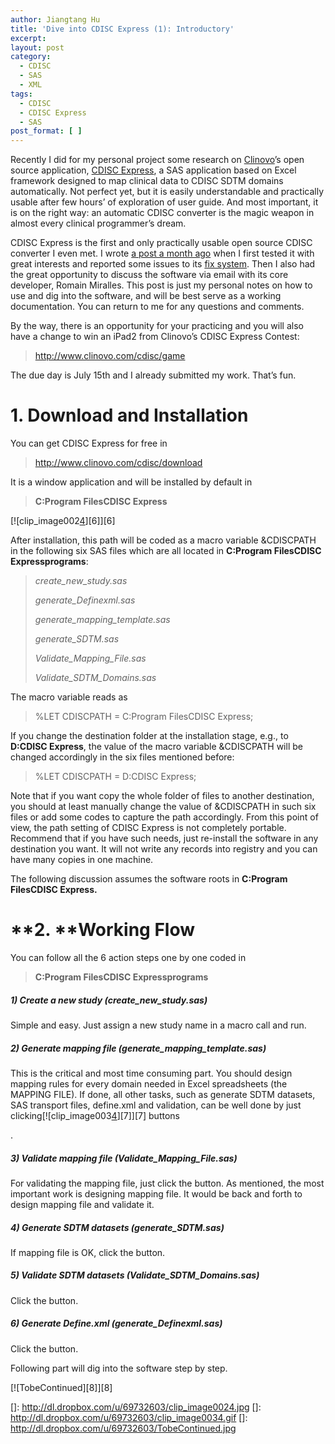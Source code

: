 ```yaml
---
author: Jiangtang Hu
title: 'Dive into CDISC Express (1): Introductory'
excerpt:
layout: post
category:
  - CDISC
  - SAS
  - XML
tags:
  - CDISC
  - CDISC Express
  - SAS
post_format: [ ]
---
```

Recently I did for my personal project some research on [Clinovo][1]’s open source application, [CDISC Express][2], a SAS application based on Excel framework designed to map clinical data to CDISC SDTM domains automatically. Not perfect yet, but it is easily understandable and practically usable after few hours’ of exploration of user guide. And most important, it is on the right way: an automatic CDISC converter is the magic weapon in almost every clinical programmer’s dream.

CDISC Express is the first and only practically usable open source CDISC converter I even met. I wrote [a post a month ago][3] when I first tested it with great interests and reported some issues to its [fix system][4]. Then I also had the great opportunity to discuss the software via email with its core developer, Romain Miralles. This post is just my personal notes on how to use and dig into the software, and will be best serve as a working documentation. You can return to me for any questions and comments.

By the way, there is an opportunity for your practicing and you will also have a change to win an iPad2 from Clinovo’s CDISC Express Contest:

> <http://www.clinovo.com/cdisc/game>

The due day is July 15th and I already submitted my work. That’s fun.

# 1. Download and Installation

You can get CDISC Express for free in

> <http://www.clinovo.com/cdisc/download>

It is a window application and will be installed by default in 

> **C:Program FilesCDISC Express**

[![clip_image002[4]][6]][6]

After installation, this path will be coded as a macro variable &CDISCPATH in the following six SAS files which are all located in **C:Program FilesCDISC Expressprograms**:

> *create\_new\_study.sas*
> 
> *generate_Definexml.sas*
> 
> *generate\_mapping\_template.sas*
> 
> *generate_SDTM.sas*
> 
> *Validate\_Mapping\_File.sas*
> 
> *Validate\_SDTM\_Domains.sas*

The macro variable reads as

> %LET CDISCPATH = C:Program FilesCDISC Express;

If you change the destination folder at the installation stage, e.g., to **D:CDISC Express**, the value of the macro variable &CDISCPATH will be changed accordingly in the six files mentioned before:

> %LET CDISCPATH = D:CDISC Express;

Note that if you want copy the whole folder of files to another destination, you should at least manually change the value of &CDISCPATH in such six files or add some codes to capture the path accordingly. From this point of view, the path setting of CDISC Express is not completely portable. Recommend that if you have such needs, just re-install the software in any destination you want. It will not write any records into registry and you can have many copies in one machine.

The following discussion assumes the software roots in **C:Program FilesCDISC Express.**

# **2. ****Working Flow**

You can follow all the 6 action steps one by one coded in

> **C:Program FilesCDISC Expressprograms**

##### 1) Create a new study (*create\_new\_study.sas*)

Simple and easy. Just assign a new study name in a macro call and run.

##### 2) Generate mapping file (*generate\_mapping\_template.sas*)

This is the critical and most time consuming part. You should design mapping rules for every domain needed in Excel spreadsheets (the MAPPING FILE). If done, all other tasks, such as generate SDTM datasets, SAS transport files, define.xml and validation, can be well done by just clicking[![clip_image003[4]][7]][7] buttons 

.

##### 3) Validate mapping file (*Validate\_Mapping\_File.sas*)

For validating the mapping file, just click the button. As mentioned, the most important work is designing mapping file. It would be back and forth to design mapping file and validate it.

##### 4) Generate SDTM datasets (*generate_SDTM.sas*)

If mapping file is OK, click the button.

##### 5) Validate SDTM datasets (*Validate\_SDTM\_Domains.sas*)

Click the button.

##### 6) Generate Define.xml (*generate_Definexml.sas*)

Click the button.

Following part will dig into the software step by step.

[![TobeContinued][8]][8]

 [1]: http://www.clinovo.com
 [2]: http://www.clinovo.com/cdisc
 [3]: http://www.jiangtanghu.com/blog/2011/05/16/cdisc-express-a-glance
 [4]: http://cdiscsupport.clinovo.com/
 []: http://dl.dropbox.com/u/69732603/clip_image0024.jpg
 []: http://dl.dropbox.com/u/69732603/clip_image0034.gif
 []: http://dl.dropbox.com/u/69732603/TobeContinued.jpg